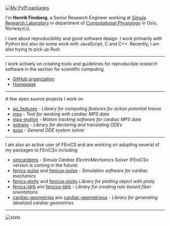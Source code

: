 
[![My PyPI packages](https://img.shields.io/badge/-PyPI%20packages-4B8BBE?style=flat&labelColor=306998&logo=python&logoColor=FFE873&link=https%3A%2F%2Fpypi.org%2Fuser%2Ffinsberg "My PyPI packages")](https://pypi.org/user/finsberg)

I'm **Henrik Finsberg**, a Senior Research Engineer working at [Simula Research Laboratory](https://www.simula.no) in department of [Computational Physiology](https://www.simula.no/research/projects/department-computational-physiology) in Oslo, Norway🇳🇴.

I care about reproducibility and good software design. I work primarily with Python but also do some work with JavaScript, C and C++.
Recently, I am also trying to pick up Rust.

----

I work actively on creating tools and guidelines for reproducible research software in the section for scientific computing
- [GitHub organization](https://github.com/scientificcomputing)
- [Homepage](https://scientificcomputing.github.io)

----

A few open source projects I work on
- [ap_features](https://github.com/ComputationalPhysiology/ap_features) - *Library for computing features for action potential traces*
- [mps](https://github.com/ComputationalPhysiology/mps) - *Tool for working with cardiac MPS data*
- [mps-motion](https://github.com/ComputationalPhysiology/mps-motion) - *Motion tracking software for cardiac MPS data*
- [gotranx](https://github.com/finsber/gotranx) - *Library for declaring and translating ODEs*
- [goss](https://github.com/ComputationalPhysiology/goss) - *General ODE system solver*

----

I am also an active user of FEniCS and are working on adopting several of my packages to FEniCSx including
- [simcardems](https://github.com/ComputationalPhysiology/simcardems) - *Simula Cardiac ElectroMechanics Solver* (FEniCSx version is coming in the future)
- [fenics-pulse](https://github.com/finsberg/pulse) and [fenicsx-pulse](https://github.com/finsberg/fenicsx-pulse) - *Simulation software for cardiac mechanics*
- [fenics-plotly](https://github.com/finsberg/fenics-plotly) and [fenicsx-plotly](https://github.com/finsberg/fenicsx-plotly) *Library for plotting object with plotly*
- [fenics-ldrb](https://github.com/finsberg/ldrb) anx [fenicsx-ldrb](https://github.com/finsberg/fenicsx-ldrb) - *Library for creating rule-based fiber orientations* 
- [cardiac-geometries](https://github.com/ComputationalPhysiology/cardiac-geometries) anx [cardiac-geometriesx](https://github.com/ComputationalPhysiology/cardiac-geometriesx) - *Library for generating idealized cardiac geometries*

----

![stats](https://github-readme-stats.vercel.app/api?username=finsberg&show_icons=true&include_all_commits=true&count_private=true&cache_seconds=86400)
